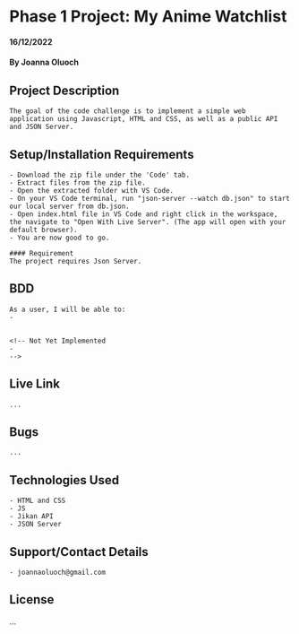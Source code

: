 # Phase 1 Project: My Anime Watchlist
#### 16/12/2022
#### By Joanna Oluoch

## Project Description
    The goal of the code challenge is to implement a simple web application using Javascript, HTML and CSS, as well as a public API and JSON Server.

## Setup/Installation Requirements
    - Download the zip file under the 'Code' tab.
    - Extract files from the zip file.
    - Open the extracted folder with VS Code.
    - On your VS Code terminal, run "json-server --watch db.json" to start our local server from db.json.
    - Open index.html file in VS Code and right click in the workspace, the navigate to "Open With Live Server". (The app will open with your default browser).
    - You are now good to go.

    #### Requirement
    The project requires Json Server.

## BDD
    As a user, I will be able to:
    - 

    
    <!-- Not Yet Implemented
    - 
    -->

## Live Link
    ...

## Bugs
    ...

## Technologies Used
    - HTML and CSS
    - JS
    - Jikan API
    - JSON Server

## Support/Contact Details
    - joannaoluoch@gmail.com

## License
...